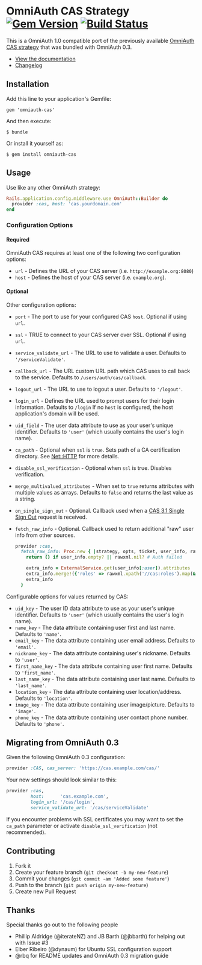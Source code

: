 # OmniAuth CAS Strategy [![Gem Version][version_badge]][version] [![Build Status][travis_status]][travis]

[version_badge]: https://badge.fury.io/rb/omniauth-cas.svg
[version]: https://badge.fury.io/rb/omniauth-cas
[travis]: https://travis-ci.org/dlindahl/omniauth-cas
[travis_status]: https://secure.travis-ci.org/dlindahl/omniauth-cas.svg
[releases]: https://github.com/dlindahl/omniauth-cas/releases

This is a OmniAuth 1.0 compatible port of the previously available
[OmniAuth CAS strategy][old_omniauth_cas] that was bundled with OmniAuth 0.3.

* [View the documentation][document_up]
* [Changelog][releases]

## Installation

Add this line to your application's Gemfile:

    gem 'omniauth-cas'

And then execute:

    $ bundle

Or install it yourself as:

    $ gem install omniauth-cas

## Usage

Use like any other OmniAuth strategy:

```ruby
Rails.application.config.middleware.use OmniAuth::Builder do
  provider :cas, host: 'cas.yourdomain.com'
end
```

### Configuration Options

#### Required

OmniAuth CAS requires at least one of the following two configuration options:

  * `url` - Defines the URL of your CAS server (i.e. `http://example.org:8080`)
  * `host` - Defines the host of your CAS server (i.e. `example.org`).

#### Optional

Other configuration options:

  * `port` - The port to use for your configured CAS `host`. Optional if using `url`.
  * `ssl` - TRUE to connect to your CAS server over SSL. Optional if using `url`.
  * `service_validate_url` - The URL to use to validate a user. Defaults to `'/serviceValidate'`.
  * `callback_url` - The URL custom URL path which CAS uses to call back to the service.  Defaults to `/users/auth/cas/callback`.
  * `logout_url` - The URL to use to logout a user. Defaults to `'/logout'`.
  * `login_url` - Defines the URL used to prompt users for their login information. Defaults to `/login` If no `host` is configured, the host application's domain will be used.
  * `uid_field` - The user data attribute to use as your user's unique identifier. Defaults to `'user'` (which usually contains the user's login name).
  * `ca_path` - Optional when `ssl` is `true`. Sets path of a CA certification directory. See [Net::HTTP][net_http] for more details.
  * `disable_ssl_verification` - Optional when `ssl` is true. Disables verification.
  * `merge_multivalued_attributes` - When set to `true` returns attributes with multiple values as arrays. Defaults to `false` and returns the last value as a string.
  * `on_single_sign_out` - Optional. Callback used when a [CAS 3.1 Single Sign Out][sso]
    request is received.
  * `fetch_raw_info` - Optional. Callback used to return additional "raw" user
    info from other sources.

    ```ruby
    provider :cas,
      fetch_raw_info: Proc.new { |strategy, opts, ticket, user_info, rawxml|
        return {} if user_info.empty? || rawxml.nil? # Auth failed

        extra_info = ExternalService.get(user_info[:user]).attributes
        extra_info.merge!({'roles' => rawxml.xpath('//cas:roles').map(&:text)})
        extra_info
      }
    ```

Configurable options for values returned by CAS:

  * `uid_key` - The user ID data attribute to use as your user's unique identifier. Defaults to `'user'` (which usually contains the user's login name).
  * `name_key` - The data attribute containing user first and last name.  Defaults to `'name'`.
  * `email_key` - The data attribute containing user email address.  Defaults to `'email'`.
  * `nickname_key` - The data attribute containing user's nickname.  Defaults to `'user'`.
  * `first_name_key` - The data attribute containing user first name.  Defaults to `'first_name'`.
  * `last_name_key` - The data attribute containing user last name.  Defaults to `'last_name'`.
  * `location_key` - The data attribute containing user location/address.  Defaults to `'location'`.
  * `image_key` - The data attribute containing user image/picture.  Defaults to `'image'`.
  * `phone_key` - The data attribute containing user contact phone number.  Defaults to `'phone'`.

## Migrating from OmniAuth 0.3

Given the following OmniAuth 0.3 configuration:

```ruby
provider :CAS, cas_server: 'https://cas.example.com/cas/'
```

Your new settings should look similar to this:

```ruby
provider :cas,
         host:      'cas.example.com',
         login_url: '/cas/login',
  	     service_validate_url: '/cas/serviceValidate'
```

If you encounter problems wih SSL certificates you may want to set the `ca_path` parameter or activate `disable_ssl_verification` (not recommended).

## Contributing

1. Fork it
2. Create your feature branch (`git checkout -b my-new-feature`)
3. Commit your changes (`git commit -am 'Added some feature'`)
4. Push to the branch (`git push origin my-new-feature`)
5. Create new Pull Request

## Thanks

Special thanks go out to the following people

  * Phillip Aldridge (@iterateNZ) and JB Barth (@jbbarth) for helping out with Issue #3
  * Elber Ribeiro (@dynaum) for Ubuntu SSL configuration support
  * @rbq for README updates and OmniAuth 0.3 migration guide

[old_omniauth_cas]: https://github.com/intridea/omniauth/blob/0-3-stable/oa-enterprise/lib/omniauth/strategies/cas.rb
[document_up]: https://dlindahl.github.io/omniauth-cas/
[net_http]: https://ruby-doc.org/stdlib-1.9.3/libdoc/net/http/rdoc/Net/HTTP.html
[sso]: https://wiki.jasig.org/display/CASUM/Single+Sign+Out
